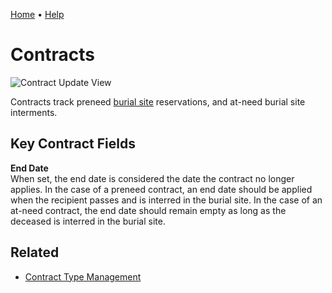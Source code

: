 [Home](https://cityssm.github.io/sunrise-cms/)
•
[Help](https://cityssm.github.io/sunrise-cms/docs/)

# Contracts

![Contract Update View](./images/contract-update.png)

Contracts track preneed [burial site](./burialSites.md) reservations,
and at-need burial site interments.

## Key Contract Fields

**End Date**<br />
When set, the end date is considered the date the contract no longer applies.
In the case of a preneed contract, an end date should be applied when
the recipient passes and is interred in the burial site.
In the case of an at-need contract, the end date should remain empty as long
as the deceased is interred in the burial site.

## Related

- [Contract Type Management](./contractTypeManagement.md)
